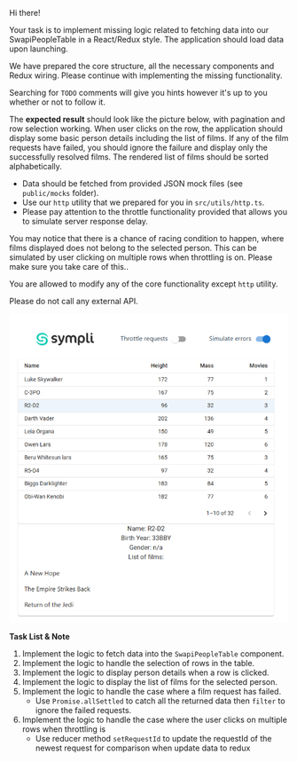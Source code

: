 Hi there!

Your task is to implement missing logic related to fetching data into our SwapiPeopleTable in a React/Redux style. The application should load data upon launching.

We have prepared the core structure, all the necessary components and Redux wiring. Please continue with implementing the missing functionality.

Searching for `TODO` comments will give you hints however it's up to you whether or not to follow it.

The **expected result** should look like the picture below, with pagination and row selection working.
When user clicks on the row, the application should display some basic person details including the list of films.
If any of the film requests have failed, you should ignore the failure and display only the successfully resolved films.
The rendered list of films should be sorted alphabetically.

- Data should be fetched from provided JSON mock files (see `public/mocks` folder).
- Use our `http` utility that we prepared for you in `src/utils/http.ts`.
- Please pay attention to the throttle functionality provided that allows you to simulate server response delay.

You may notice that there is a chance of racing condition to happen, where films displayed does not belong to the selected person. This can be simulated by user clicking on multiple rows when throttling is on. Please make sure you take care of this..

You are allowed to modify any of the core functionality except `http` utility.

Please do not call any external API.

![Expected result](./public/example.png)

**Task List & Note**
1. Implement the logic to fetch data into the `SwapiPeopleTable` component.
2. Implement the logic to handle the selection of rows in the table.
3. Implement the logic to display person details when a row is clicked.
4. Implement the logic to display the list of films for the selected person.
5. Implement the logic to handle the case where a film request has failed.
    - Use `Promise.allSettled` to catch all the returned data then `filter` to ignore the failed requests.
6. Implement the logic to handle the case where the user clicks on multiple rows when throttling is
    - Use reducer method `setRequestId` to update the requestId of the newest request for comparison when update data to redux